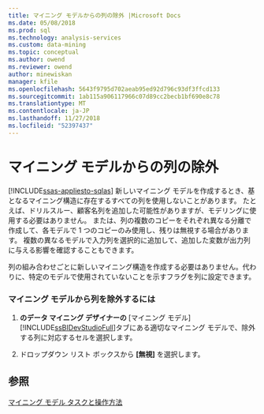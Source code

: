 ```yaml
---
title: マイニング モデルからの列の除外 |Microsoft Docs
ms.date: 05/08/2018
ms.prod: sql
ms.technology: analysis-services
ms.custom: data-mining
ms.topic: conceptual
ms.author: owend
ms.reviewer: owend
author: minewiskan
manager: kfile
ms.openlocfilehash: 5643f9795d702aeab95ed92d796c93df3ffcd133
ms.sourcegitcommit: 1ab115a906117966c07d89cc2becb1bf690e8c78
ms.translationtype: MT
ms.contentlocale: ja-JP
ms.lasthandoff: 11/27/2018
ms.locfileid: "52397437"
---
```

# <a name="exclude-a-column-from-a-mining-model"></a>マイニング モデルからの列の除外
[!INCLUDE[ssas-appliesto-sqlas](../../includes/ssas-appliesto-sqlas.md)]
  新しいマイニング モデルを作成するとき、基となるマイニング構造に存在するすべての列を使用しないことがあります。 たとえば、ドリルスルー、顧客名列を追加した可能性がありますが、モデリングに使用する必要はありません。 または、列の複数のコピーをそれぞれ異なる分離で作成して、各モデルで 1 つのコピーのみ使用し、残りは無視する場合があります。 複数の異なるモデルで入力列を選択的に追加して、追加した変数が出力列に与える影響を確認することもできます。  
  
 列の組み合わせごとに新しいマイニング構造を作成する必要はありません。代わりに、特定のモデルで使用されていないことを示すフラグを列に設定できます。  
  
### <a name="to-exclude-a-column-from-a-mining-model"></a>マイニング モデルから列を除外するには  
  
1.  **のデータ マイニング デザイナーの** [マイニング モデル] [!INCLUDE[ssBIDevStudioFull](../../includes/ssbidevstudiofull-md.md)]タブにある適切なマイニング モデルで、除外する列に対応するセルを選択します。  
  
2.  ドロップダウン リスト ボックスから **[無視]** を選択します。  
  
## <a name="see-also"></a>参照  
 [マイニング モデル タスクと操作方法](../../analysis-services/data-mining/mining-model-tasks-and-how-tos.md)  
  
  
